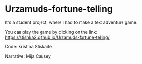 # Urzamuds-fortune-telling

It's a student project, where I had to make a text adventure game.

You can play the game by clicking on the link: https://stishka2.github.io/Urzamuds-fortune-telling/

Code: Kristina Stiskaite

Narrative: Mija Causey
